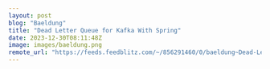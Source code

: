 ```yaml
---
layout: post
blog: "Baeldung"
title: "Dead Letter Queue for Kafka With Spring"
date: 2023-12-30T08:11:48Z
image: images/baeldung.png
remote_url: "https://feeds.feedblitz.com/~/856291460/0/baeldung~Dead-Letter-Queue-for-Kafka-With-Spring"
---
```

